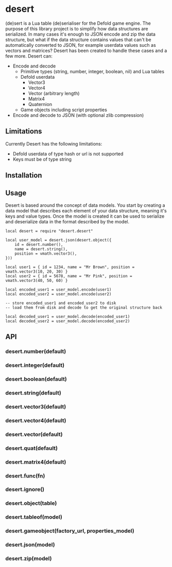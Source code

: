 # desert
(de)sert is a Lua table (de)serialiser for the Defold game engine. The purpose of this library project is to simplify how data structures are serialized. In many cases it's enough to JSON encode and zip the data structure, but what if the data structure contains values that can't be automatically converted to JSON, for example userdata values such as vectors and matrices? Desert has been created to handle these cases and a few more. Desert can:

* Encode and decode
  * Primitive types (string, number, integer, boolean, nil) and Lua tables
  * Defold userdata
    * Vector3
    * Vector4
    * Vector (arbitrary length)
    * Matrix4
	* Quaternion
  * Game objects including script properties
* Encode and decode to JSON (with optional zlib compression)

## Limitations
Currently Desert has the following limitations:

* Defold userdata of type hash or url is not supported
* Keys must be of type string

## Installation



## Usage
Desert is based around the concept of data models. You start by creating a data model that describes each element of your data structure, meaning it's keys and value types. Once the model is created it can be used to serialize and deserialize data in the format described by the model.

	local desert = require "desert.desert"

	local user_model = desert.json(desert.object({
		id = desert.number(),
		name = desert.string(),
		position = vmath.vector3(),
	}))

	local user1 = { id = 1234, name = "Mr Brown", position = vmath.vector3(10, 20, 30) }
	local user2 = { id = 5678, name = "Mr Pink", position = vmath.vector3(40, 50, 60) }

	local encoded_user1 = user_model.encode(user1)
	local encoded_user2 = user_model.encode(user2)

	-- store encoded_user1 and encoded_user2 to disk
	-- load them from disk and decode to get the original structure back

	local decoded_user1 = user_model.decode(encoded_user1)
	local decoded_user2 = user_model.decode(encoded_user2)

## API

### desert.number(default)

### desert.integer(default)

### desert.boolean(default)

### desert.string(default)

### desert.vector3(default)

### desert.vector4(default)

### desert.vector(default)

### desert.quat(default)

### desert.matrix4(default)

### desert.func(fn)

### desert.ignore()

### desert.object(table)

### desert.tableof(model)

### desert.gameobject(factory_url, properties_model)

### desert.json(model)

### desert.zip(model)
